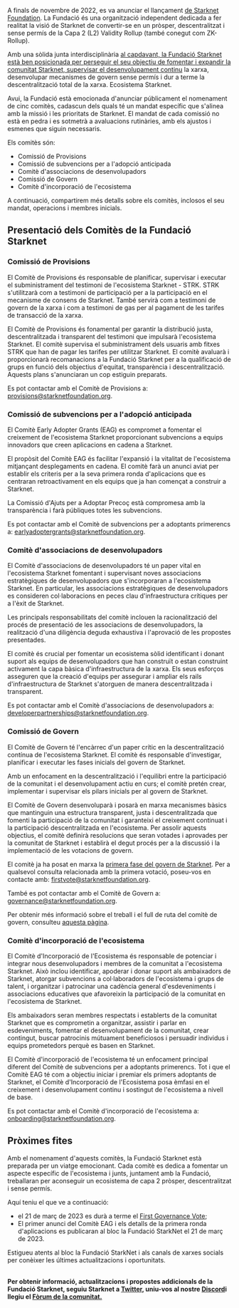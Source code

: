 A finals de novembre de 2022, es va anunciar el llançament [de Starknet Foundation](https://medium.com/starkware/introducing-the-starknet-foundation-bd4b4379fbb). La Fundació és una organització independent dedicada a fer realitat la visió de Starknet de convertir-se en un pròsper, descentralitzat i sense permís de la Capa 2 (L2) Validity Rollup (també conegut com ZK-Rollup). 

Amb una sòlida junta interdisciplinària [al capdavant, la Fundació Starknet està ben posicionada per perseguir el seu objectiu de fomentar i expandir la comunitat Starknet, supervisar el desenvolupament continu](https://medium.com/starknet-foundation/welcome-to-the-world-starknet-foundation-7bd55d5dbc59) la xarxa, desenvolupar mecanismes de govern sense permís i dur a terme la descentralització total de la xarxa. Ecosistema Starknet. 

Avui, la Fundació està emocionada d'anunciar públicament el nomenament de cinc comitès, cadascun dels quals té un mandat específic que s'alinea amb la missió i les prioritats de Starknet. El mandat de cada comissió no està en pedra i es sotmetrà a avaluacions rutinàries, amb els ajustos i esmenes que siguin necessaris.

Els comitès són:

* Comissió de Provisions
* Comissió de subvencions per a l'adopció anticipada
* Comitè d'associacions de desenvolupadors
* Comissió de Govern
* Comitè d'incorporació de l'ecosistema

A continuació, compartirem més detalls sobre els comitès, inclosos el seu mandat, operacions i membres inicials.

## Presentació dels Comitès de la Fundació Starknet 

### Comissió de Provisions

El Comitè de Provisions és responsable de planificar, supervisar i executar el subministrament del testimoni de l'ecosistema Starknet - STRK. STRK s'utilitzarà com a testimoni de participació per a la participació en el mecanisme de consens de Starknet. També servirà com a testimoni de govern de la xarxa i com a testimoni de gas per al pagament de les tarifes de transacció de la xarxa. 

El Comitè de Provisions és fonamental per garantir la distribució justa, descentralitzada i transparent del testimoni que impulsarà l'ecosistema Starknet. El comitè supervisa el subministrament dels usuaris amb fitxes STRK que han de pagar les tarifes per utilitzar Starknet. El comitè avaluarà i proporcionarà recomanacions a la Fundació Starknet per a la qualificació de grups en funció dels objectius d'equitat, transparència i descentralització. Aquests plans s'anunciaran un cop estiguin preparats.

Es pot contactar amb el Comitè de Provisions a: [provisions@starknetfoundation.org](mailto:provisions@starknetfoundation.org).

### Comissió de subvencions per a l'adopció anticipada

El Comitè Early Adopter Grants (EAG) es compromet a fomentar el creixement de l'ecosistema Starknet proporcionant subvencions a equips innovadors que creen aplicacions en cadena a Starknet. 

El propòsit del Comitè EAG és facilitar l'expansió i la vitalitat de l'ecosistema mitjançant desplegaments en cadena. El comitè farà un anunci aviat per establir els criteris per a la seva primera ronda d'aplicacions que es centraran retroactivament en els equips que ja han començat a construir a Starknet. 

La Comissió d'Ajuts per a Adoptar Precoç està compromesa amb la transparència i farà públiques totes les subvencions.

Es pot contactar amb el Comitè de subvencions per a adoptants primerencs a: [earlyadoptergrants@starknetfoundation.org](earlyadoptergrants@starknetfoundation.org).

### Comitè d'associacions de desenvolupadors

El Comitè d'associacions de desenvolupadors té un paper vital en l'ecosistema Starknet fomentant i supervisant noves associacions estratègiques de desenvolupadors que s'incorporaran a l'ecosistema Starknet. En particular, les associacions estratègiques de desenvolupadors es consideren col·laboracions en peces clau d'infraestructura crítiques per a l'èxit de Starknet.

Les principals responsabilitats del comitè inclouen la racionalització del procés de presentació de les associacions de desenvolupadors, la realització d'una diligència deguda exhaustiva i l'aprovació de les propostes presentades. 

El comitè és crucial per fomentar un ecosistema sòlid identificant i donant suport als equips de desenvolupadors que han construït o estan construint activament la capa bàsica d'infraestructura de la xarxa. Els seus esforços asseguren que la creació d'equips per assegurar i ampliar els rails d'infraestructura de Starknet s'atorguen de manera descentralitzada i transparent. 

Es pot contactar amb el Comitè d'associacions de desenvolupadors a: [developerpartnerships@starknetfoundation.org](mailto:developerpartnerships@starknetfoundation.org).

### Comissió de Govern

El Comitè de Govern té l'encàrrec d'un paper crític en la descentralització contínua de l'ecosistema Starknet. El comitè és responsable d'investigar, planificar i executar les fases inicials del govern de Starknet. 

Amb un enfocament en la descentralització i l'equilibri entre la participació de la comunitat i el desenvolupament actiu en curs; el comitè pretén crear, implementar i supervisar els pilars inicials per al govern de Starknet. 

El Comitè de Govern desenvoluparà i posarà en marxa mecanismes bàsics que mantinguin una estructura transparent, justa i descentralitzada que fomenti la participació de la comunitat i garanteixi el creixement continuat i la participació descentralitzada en l'ecosistema. Per assolir aquests objectius, el comitè definirà resolucions que seran votades i aprovades per la comunitat de Starknet i establirà el degut procés per a la discussió i la implementació de les votacions de govern. 

El comitè ja ha posat en marxa la [primera fase del govern de Starknet](https://community.starknet.io/t/starknet-foundation-delegation-for-the-first-vote/11820). Per a qualsevol consulta relacionada amb la primera votació, poseu-vos en contacte amb: [firstvote@starknetfoundation.org](mailto:firstvote@starknetfoundation.org).

També es pot contactar amb el Comitè de Govern a: [governance@starknetfoundation.org](mailto:governance@starknetfoundation.org). 

Per obtenir més informació sobre el treball i el full de ruta del comitè de govern, consulteu [aquesta pàgina](https://www.starknet.io/en/posts/governance).

### Comitè d'incorporació de l'ecosistema

El Comitè d'Incorporació de l'Ecosistema és responsable de potenciar i integrar nous desenvolupadors i membres de la comunitat a l'ecosistema Starknet. Això inclou identificar, apoderar i donar suport als ambaixadors de Starknet, atorgar subvencions a col·laboradors de l'ecosistema i grups de talent, i organitzar i patrocinar una cadència general d'esdeveniments i associacions educatives que afavoreixin la participació de la comunitat en l'ecosistema de Starknet. 

Els ambaixadors seran membres respectats i establerts de la comunitat Starknet que es comprometin a organitzar, assistir i parlar en esdeveniments, fomentar el desenvolupament de la comunitat, crear contingut, buscar patrocinis mútuament beneficiosos i persuadir individus i equips prometedors perquè es basen en Starknet.

El Comitè d'incorporació de l'ecosistema té un enfocament principal diferent del Comitè de subvencions per a adoptants primerencs. Tot i que el Comitè EAG té com a objectiu iniciar i premiar els primers adoptants de Starknet, el Comitè d'Incorporació de l'Ecosistema posa èmfasi en el creixement i desenvolupament continu i sostingut de l'ecosistema a nivell de base. 

Es pot contactar amb el Comitè d'incorporació de l'ecosistema a: [onboarding@starknetfoundation.org](mailto:onboarding@starknetfoundation.org).

## Pròximes fites

Amb el nomenament d'aquests comitès, la Fundació Starknet està preparada per un viatge emocionant. Cada comitè es dedica a fomentar un aspecte específic de l'ecosistema i junts, juntament amb la Fundació, treballaran per aconseguir un ecosistema de capa 2 pròsper, descentralitzat i sense permís.  

Aquí teniu el que ve a continuació: 

* el 21 de març de 2023 es durà a terme el [First Governance Vote](https://community.starknet.io/t/starknet-foundation-delegation-for-the-first-vote/11820);
* El primer anunci del Comitè EAG i els detalls de la primera ronda d'aplicacions es publicaran al bloc [](https://www.starknet.io/en/posts/foundation) la Fundació StarkNet el 21 de març de 2023.

Estigueu atents al bloc [](https://www.starknet.io/en/posts/foundation) la Fundació StarkNet i als canals de xarxes socials per conèixer les últimes actualitzacions i oportunitats.

**\
Per obtenir informació, actualitzacions i propostes addicionals de la Fundació Starknet, seguiu Starknet a [Twitter](https://twitter.com/Starknet), uniu-vos al nostre [Discord](http://starknet.io/discord)i llegiu el [Fòrum de la comunitat.](https://community.starknet.io/)**